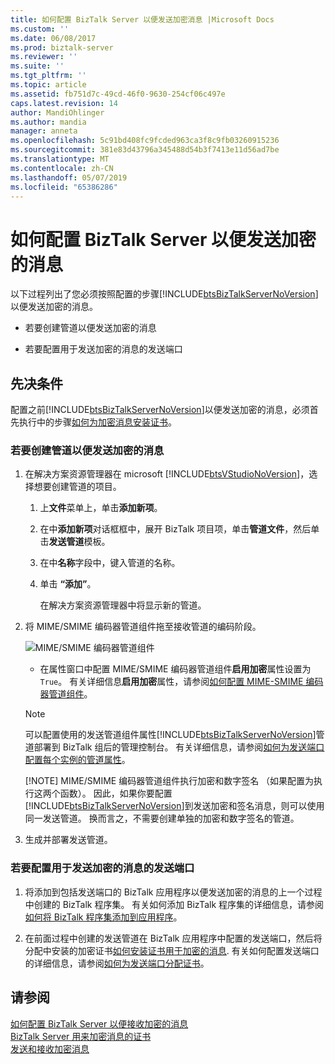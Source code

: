 ```yaml
---
title: 如何配置 BizTalk Server 以便发送加密消息 |Microsoft Docs
ms.custom: ''
ms.date: 06/08/2017
ms.prod: biztalk-server
ms.reviewer: ''
ms.suite: ''
ms.tgt_pltfrm: ''
ms.topic: article
ms.assetid: fb751d7c-49cd-46f0-9630-254cf06c497e
caps.latest.revision: 14
author: MandiOhlinger
ms.author: mandia
manager: anneta
ms.openlocfilehash: 5c91bd408fc9fcded963ca3f8c9fb03260915236
ms.sourcegitcommit: 381e83d43796a345488d54b3f7413e11d56ad7be
ms.translationtype: MT
ms.contentlocale: zh-CN
ms.lasthandoff: 05/07/2019
ms.locfileid: "65386286"
---
```

# <a name="how-to-configure-biztalk-server-for-sending-encrypted-messages"></a>如何配置 BizTalk Server 以便发送加密的消息
以下过程列出了您必须按照配置的步骤[!INCLUDE[btsBizTalkServerNoVersion](../includes/btsbiztalkservernoversion-md.md)]以便发送加密的消息。  
  
-   若要创建管道以便发送加密的消息  
  
-   若要配置用于发送加密的消息的发送端口  
  
## <a name="prerequisites"></a>先决条件  
 配置之前[!INCLUDE[btsBizTalkServerNoVersion](../includes/btsbiztalkservernoversion-md.md)]以便发送加密的消息，必须首先执行中的步骤[如何为加密消息安装证书](../core/how-to-install-the-certificates-for-encrypted-messages.md)。  
  
### <a name="to-create-a-pipeline-to-send-encrypted-messages"></a>若要创建管道以便发送加密的消息  
  
1. 在解决方案资源管理器在 microsoft [!INCLUDE[btsVStudioNoVersion](../includes/btsvstudionoversion-md.md)]，选择想要创建管道的项目。  
  
   1.  上**文件**菜单上，单击**添加新项**。  
  
   2.  在中**添加新项**对话框框中，展开 BizTalk 项目项，单击**管道文件**，然后单击**发送管道**模板。  
  
   3.  在中**名称**字段中，键入管道的名称。  
  
   4.  单击 **“添加”**。  
  
        在解决方案资源管理器中将显示新的管道。  
  
2. 将 MIME/SMIME 编码器管道组件拖至接收管道的编码阶段。  
  
    ![MIME&#47;SMIME 编码器管道组件](../core/media/bts-dev-mimesmimeencoder.gif "BTS_DEV_MIMESMIMEEncoder")  
  
   -   在属性窗口中配置 MIME/SMIME 编码器管道组件**启用加密**属性设置为`True`。 有关详细信息**启用加密**属性，请参阅[如何配置 MIME-SMIME 编码器管道组件](../core/how-to-configure-the-mime-smime-encoder-pipeline-component.md)。  
  
   > [!NOTE]
   >  可以配置使用的发送管道组件属性[!INCLUDE[btsBizTalkServerNoVersion](../includes/btsbiztalkservernoversion-md.md)]管道部署到 BizTalk 组后的管理控制台。 有关详细信息，请参阅[如何为发送端口配置每个实例的管道属性](../core/how-to-configure-per-instance-pipeline-properties-for-a-send-port.md)。  
   > 
   > [!NOTE]
   >  MIME/SMIME 编码器管道组件执行加密和数字签名 （如果配置为执行这两个函数）。 因此，如果你要配置[!INCLUDE[btsBizTalkServerNoVersion](../includes/btsbiztalkservernoversion-md.md)]到发送加密和签名消息，则可以使用同一发送管道。 换而言之，不需要创建单独的加密和数字签名的管道。  
  
3. 生成并部署发送管道。  
  
### <a name="to-configure-the-send-port-for-sending-encrypted-messages"></a>若要配置用于发送加密的消息的发送端口  
  
1.  将添加到包括发送端口的 BizTalk 应用程序以便发送加密的消息的上一个过程中创建的 BizTalk 程序集。 有关如何添加 BizTalk 程序集的详细信息，请参阅[如何将 BizTalk 程序集添加到应用程序](../core/how-to-add-a-biztalk-assembly-to-an-application.md)。  
  
2.  在前面过程中创建的发送管道在 BizTalk 应用程序中配置的发送端口，然后将分配中安装的加密证书[如何安装证书用于加密的消息](../core/how-to-install-the-certificates-for-encrypted-messages.md). 有关如何配置发送端口的详细信息，请参阅[如何为发送端口分配证书](../core/how-to-assign-a-certificate-to-a-send-port.md)。  
  
## <a name="see-also"></a>请参阅  
 [如何配置 BizTalk Server 以便接收加密的消息](../core/how-to-configure-biztalk-server-for-receiving-encrypted-messages.md)   
 [BizTalk Server 用来加密消息的证书](../core/certificates-that-biztalk-server-uses-for-encrypted-messages.md)   
 [发送和接收加密消息](../core/sending-and-receiving-encrypted-messages.md)